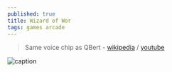 ```yaml
---
published: true
title: Wizard of Wor
tags: games arcade
---
```

> Same voice chip as QBert - [wikipedia](https://en.wikipedia.org/wiki/Wizard_of_Wor) / [youtube](https://www.youtube.com/watch?v=3dc9q1ZxPiI)

![caption](https://external-content.duckduckgo.com/iu/?u=https%3A%2F%2Ftse1.mm.bing.net%2Fth%3Fid%3DOIP.0kCfJrQRblfqZwz7-0qlfQHaJ4%26pid%3DApi&f=1)
